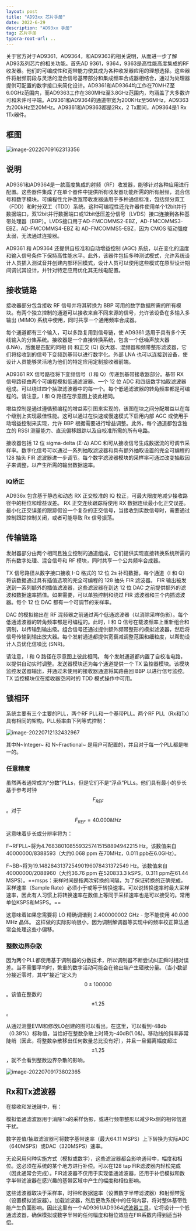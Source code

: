```yaml
---
layout: post
title: "AD93xx 芯片手册"
date: 2022-6-29
description: "AD93xx 手册"
tag: 芯片手册
typora-root-url: ..
---
```


关于官方对于AD9361，AD9364，和AD9363的相关说明，从而进一步了解AD93系列芯片的相关功能。首先AD 9361，9364，9363是高性能高度集成的RF收发器。他们的可编成性和宽带能力使其成为各种收发器应用的理想选择。这些器件将射频前段与灵活的混合信号基带部分和集成频率合成器相结合，通过为处理器提供可配置的数字接口来简化设计。AD9361和AD9364均工作在70MHZ至6.0GHz范围内，而AD9363工作在380MHz至3.8GHz范围内，均涵盖了大多数许可和未许可平端。AD9361和AD9364的通道带宽为200KHz至56MHz，AD9363为200kHz至20MHz。AD9361和AD9363都是2Rx，2 Tx期间，AD9364是1 Rx 1Tx器件。



## 框图

![image-20220709162313356](/images/chips/image-8.png)



## 说明

AD9361和AD9364是一款高度集成的射频（RF）收发器，能够针对各种应用进行配置。这些器件集成了在单个器件中提供所有收发器功能所需的所有射频，混合信号和数字模块。可编程性允许改宽带收发器适用于多种通信标准，包括频分双工（FDD）和时分双工（TDD）系统。这种可编程性还允许器件使用单个12bit并行数据端口，双12bit并行数据端口或12bit低压差分信号（LVDS）接口连接到各种基带处理器（BBP）。LVDS接口用于AD-FMCOMMS2-EBZ，AD-FMCOMMS3-EBZ，AD-FMCOMMS4-EBZ 和 AD-FMCOMMS5-EBZ，因为 CMOS 驱动强度太弱，无法通过连接器。

AD9361 和 AD9364 还提供自校准和自动增益控制 (AGC) 系统，以在变化的温度和输入信号条件下保持高性能水平。此外，该器件包括多种测试模式，允许系统设计人员插入测试音并创建内部环回模式，设计人员可以使用这些模式在原型设计期间调试其设计，并针对特定应用优化其无线电配置。



## 接收链路

接收器部分包含接收 RF 信号并将其转换为 BBP 可用的数字数据所需的所有模块。有两个独立控制的通道可以接收来自不同来源的信号，允许该设备在多输入多输出 (MIMO) 系统中使用，同时共享一个通用频率合成器。

每个通道都有三个输入，可以多路复用到信号链，使 AD9361 适用于具有多个天线输入的分集系统。接收器是一个直接转换系统，包含一个低噪声放大器 (LNA)，后面是匹配的同相 (I) 和正交 (Q) 放大器、混频器和频带整形滤波器，它们将接收到的信号下变频到基带以进行数字化。外部 LNA 也可以连接到设备，使设计人员能够灵活地为他们的特定应用定制接收器前端。

AD9361 RX 信号路径将下变频信号（I 和 Q）传递到基带接收器部分。基带 RX 信号路径由两个可编程模拟低通滤波器、一个 12 位 ADC 和四级数字抽取滤波器组成。可以绕过四个抽取滤波器中的每一个。每个低通滤波器的转角频率都是可编程的。请注意，I 和 Q 路径在示意图上彼此相同。

增益控制是通过遵循预编程的增益索引图来实现的，该图在块之间分配增益以在每个级别上实现最佳性能。这可以通过在快速或慢速模式下启用内部 AGC 或使用手动增益控制来实现，允许 BBP 根据需要进行增益调整。此外，每个通道都包含独立的 RSSI 测量能力、直流偏移跟踪以及自校准所需的所有电路。

接收器包括 12 位 sigma-delta (Σ-Δ) ADC 和可从接收信号生成数据流的可调节采样率。数字化信号可以通过一系列抽取滤波器和具有额外抽取设置的完全可编程的 128 抽头 FIR 滤波器进一步调节。每个数字滤波器模块的采样率可通过改变抽取因子来调整，以产生所需的输出数据速率。

### IQ矫正

AD936x 包含基于静态和动态 RX 正交校准的 IQ 校正，可最大限度地减少接收路径中的相位和增益误差。 RX 正交连续跟踪将使用 RX 数据连续最小化正交误差。最小化正交误差的跟踪假设一个复杂的正交信号，当接收到实数信号时，需要通过控制跟踪控制关闭，或者可能导致 Rx 信号振荡。



## 传输链路

发射器部分由两个相同且独立控制的通道组成，它们提供实现直接转换系统所需的所有数字处理、混合信号和 RF 模块，同时共享一个公共频率合成器。

TX 信号路径从数字接口接收 I-Q 格式的 12 位 2s 补码数据，每个通道（I 和 Q）将该数据通过具有插值选项的完全可编程的 128 抽头 FIR 滤波器。 FIR 输出被发送到一系列额外的插值滤波器，这些滤波器在到达 12 位 DAC 之前提供额外的滤波和数据速率插值。如果需要，可以单独控制和绕过 FIR 滤波器和三个内插滤波器。每个 12 位 DAC 都有一个可调节的采样率。

DAC 的模拟输出在 RF 混频器之前通过两个低通滤波器（以消除采样伪影）。每个低通滤波器的转角频率都是可编程的。此时，I 和 Q 信号在载波频率上重新组合和调制，以传输到输出级。组合信号还通过提供额外频带整形的模拟滤波器，然后将信号传输到输出放大器。每个发射通道都提供宽衰减调整范围和细粒度，以帮助设计人员优化信噪比 (SNR)。

请注意，I 和 Q 路径在示意图上彼此相同。 每个发射通道都内置了自校准电路，以提供自动实时调整。发送器模块还为每个通道提供一个 TX 监控器模块。该模块监控发送器输出，并通过未使用的接收器通道将其路由回 BBP 以进行信号监控。 TX 监控模块仅在接收器空闲时的 TDD 模式操作中可用。



## 锁相环

系统主要有三个主要的PLL，两个RF PLL和一个基带PLL。两个RF PLL（Rx和Tx）具有相同的架构。PLL频率由下列等式控制：

![image-20220712132432967](/images/chips/image-10.png)

其中N~Integer~ 和 N~Fractional~ 是用户可配置的，并且对于每一个PLL都是唯一的。

### 任意精度

虽然两者通常成为“分数”PLLs，但是它们不是“浮点”PLLs。他们具有最小的步长基于参考时钟$$F_{REF}$$ 。对于$$F_{REF}=40.000MHz$$

这意味着步长或分辨率将为：

F~RFPLL~将为4.7683801085593257415158894942215 Hz。该数值来自40000000/8388593（大约0.068 ppm 在70MHz，0.011 ppb在6.0GHz）。

F~BB~将为19.148284313725490196078431372549 Hz。该数值来自40000000/2088960（大约36.76 ppm 在520833.3 kSPS，0.311 ppm在61.44 MSPS）。==msps：采样时间是指两次转换的间隔，为了保证转换的正确完成，采样速率（Sample Rate）必须小于或等于转换速率。可以说转换速率时最大采样速率，因此有人习惯上将转换速率在数值上等同于采样速率也是可以接受的。常用单位KSPS和MSPS。==

这意味着如果您需要将 LO 精确调谐到 2.400000002 GHz - 您不能使用 40.000 MHz 晶体。 这样做的实际影响很小，因为调制解调器等实现中的频率校正算法通常会处理这些小偏移。

### 整数边界杂散

因为两个PLL都使用基于调制器的分数技术，所以调制器不断尝试纠正舜时相对误差。当不需要平均时，繁重的数字活动可能会在输出端产生砸散分量。（当小数部分接近零时，其中”接近“定义为 $$0\pm100000$$。该值在整数的$$\pm1.25%$$。

从通过测量EVM和修改LO创建的图可以看出，在这里，可以看到-48db（0.39%）标称值，当恰好在整数杂散上时降为-40dB(1.0&)。移动线的斜率非常陡峭（因此，将整数杂散移出任何数量总比没有好），并且一旦偏离幅度超过$$\pm1.25%$$，就不会看到整数边界杂散的影响。

![image-20220709173802365](/images/chips/image-9.png)



## Rx和Tx滤波器

在接收和发送链中，有：

模拟低通滤波器用于消除Tx的采样伪影，或进行频带整形以减少Rx侧的相邻信道干扰。

数字差值/抽取滤波器可将数字基带速率（最大64.11 MSPS）上下转换为实际ADC（640MSPS）或DAC（320MSPS）速率。

无论采用何种实施方式（模拟或数字），这些滤波器都会影响通带中，幅度和相位。这必须在系统的某个地方进行补偿。可以在128 tap FIR滤波器内轻松完成（因此通常会完成）。FIR滤波器不仅用于实现低通滤波器，还用于补偿模拟和数字半带滤波器在感兴趣的基带区域中产生的幅度和相位影响。

这些滤波器取决于采样率，时钟和数据速率（设置数字半带滤波器）和射频带宽（设置模拟滤波器）。加载滤波器，然后更改系统中的任何内容，将对整体基带性能产生负面影响。因此这里有一个AD9361/AD9364[滤波器工具](https://wiki.analog.com/resources/eval/user-guides/ad-fmcomms2-ebz/software/filters)，它将设计一个低通滤波器，确保模拟或数字半带的任何幅度和相位效应在FIR系数内得到适当补偿。
